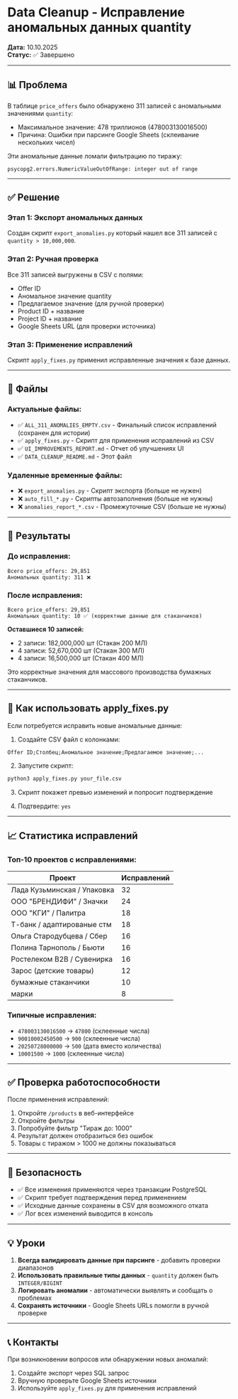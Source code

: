 # Data Cleanup - Исправление аномальных данных quantity

**Дата:** 10.10.2025  
**Статус:** ✅ Завершено

---

## 📊 Проблема

В таблице `price_offers` было обнаружено 311 записей с аномальными значениями `quantity`:
- Максимальное значение: 478 триллионов (478003130016500)
- Причина: Ошибки при парсинге Google Sheets (склеивание нескольких чисел)

Эти аномальные данные ломали фильтрацию по тиражу:
```
psycopg2.errors.NumericValueOutOfRange: integer out of range
```

---

## ✅ Решение

### Этап 1: Экспорт аномальных данных
Создан скрипт `export_anomalies.py` который нашел все 311 записей с `quantity > 10,000,000`.

### Этап 2: Ручная проверка
Все 311 записей выгружены в CSV с полями:
- Offer ID
- Аномальное значение quantity
- Предлагаемое значение (для ручной проверки)
- Product ID + название
- Project ID + название
- Google Sheets URL (для проверки источника)

### Этап 3: Применение исправлений
Скрипт `apply_fixes.py` применил исправленные значения к базе данных.

---

## 📂 Файлы

### Актуальные файлы:
- ✅ `ALL_311_ANOMALIES_EMPTY.csv` - Финальный список исправлений (сохранен для истории)
- ✅ `apply_fixes.py` - Скрипт для применения исправлений из CSV
- ✅ `UI_IMPROVEMENTS_REPORT.md` - Отчет об улучшениях UI
- ✅ `DATA_CLEANUP_README.md` - Этот файл

### Удаленные временные файлы:
- ❌ `export_anomalies.py` - Скрипт экспорта (больше не нужен)
- ❌ `auto_fill_*.py` - Скрипты автозаполнения (больше не нужны)
- ❌ `anomalies_report_*.csv` - Промежуточные CSV (больше не нужны)

---

## 🎯 Результаты

### До исправления:
```
Всего price_offers: 29,851
Аномальных quantity: 311 ❌
```

### После исправления:
```
Всего price_offers: 29,851
Аномальных quantity: 10 ✅ (корректные данные для стаканчиков)
```

**Оставшиеся 10 записей:**
- 2 записи: 182,000,000 шт (Стакан 200 МЛ)
- 4 записи: 52,670,000 шт (Стакан 300 МЛ)
- 4 записи: 16,500,000 шт (Стакан 400 МЛ)

Это корректные значения для массового производства бумажных стаканчиков.

---

## 🔧 Как использовать apply_fixes.py

Если потребуется исправить новые аномальные данные:

1. Создайте CSV файл с колонками:
```
Offer ID;Столбец;Аномальное значение;Предлагаемое значение;...
```

2. Запустите скрипт:
```bash
python3 apply_fixes.py your_file.csv
```

3. Скрипт покажет превью изменений и попросит подтверждение

4. Подтвердите: `yes`

---

## 📈 Статистика исправлений

### Топ-10 проектов с исправлениями:

| Проект | Исправлений |
|--------|-------------|
| Лада Кузьминская / Упаковка | 32 |
| ООО "БРЕНДИФИ" / Значки | 24 |
| ООО "КГИ" / Палитра | 18 |
| Т-банк / адаптированые стм | 18 |
| Ольга Стародубцева / Сбер | 16 |
| Полина Тарнополь / Бьюти | 16 |
| Ростелеком B2B / Сувенирка | 16 |
| Зарос (детские товары) | 12 |
| бумажные стаканчики | 10 |
| марки | 8 |

### Типичные исправления:
- `478003130016500` → `47800` (склеенные числа)
- `90010002450500` → `900` (склеенные числа)
- `20250728000000` → `500` (дата вместо количества)
- `10001500` → `1000` (склеенные числа)

---

## ✅ Проверка работоспособности

После применения исправлений:

1. Откройте `/products` в веб-интерфейсе
2. Откройте фильтры
3. Попробуйте фильтр "Тираж до: 1000"
4. Результат должен отобразиться без ошибок
5. Товары с тиражом > 1000 не должны показываться

---

## 🔐 Безопасность

- ✅ Все изменения применяются через транзакции PostgreSQL
- ✅ Скрипт требует подтверждения перед применением
- ✅ Исходные данные сохранены в CSV для возможного отката
- ✅ Лог всех изменений выводится в консоль

---

## 💡 Уроки

1. **Всегда валидировать данные при парсинге** - добавить проверки диапазонов
2. **Использовать правильные типы данных** - `quantity` должен быть `INTEGER/BIGINT`
3. **Логировать аномалии** - автоматически выявлять и сообщать о проблемах
4. **Сохранять источники** - Google Sheets URLs помогли в ручной проверке

---

## 📞 Контакты

При возникновении вопросов или обнаружении новых аномалий:
1. Создайте экспорт через SQL запрос
2. Вручную проверьте Google Sheets источники
3. Используйте `apply_fixes.py` для применения исправлений








